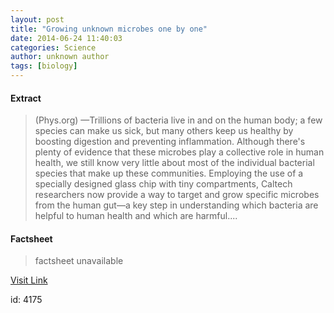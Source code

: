 ```yaml
---
layout: post
title: "Growing unknown microbes one by one"
date: 2014-06-24 11:40:03
categories: Science
author: unknown author
tags: [biology]
---
```



#### Extract
>(Phys.org) —Trillions of bacteria live in and on the human body; a few species can make us sick, but many others keep us healthy by boosting digestion and preventing inflammation. Although there's plenty of evidence that these microbes play a collective role in human health, we still know very little about most of the individual bacterial species that make up these communities. Employing the use of a specially designed glass chip with tiny compartments, Caltech researchers now provide a way to target and grow specific microbes from the human gut—a key step in understanding which bacteria are helpful to human health and which are harmful....

#### Factsheet
>factsheet unavailable

[Visit Link](http://phys.org/news322813197.html)

id:    4175
